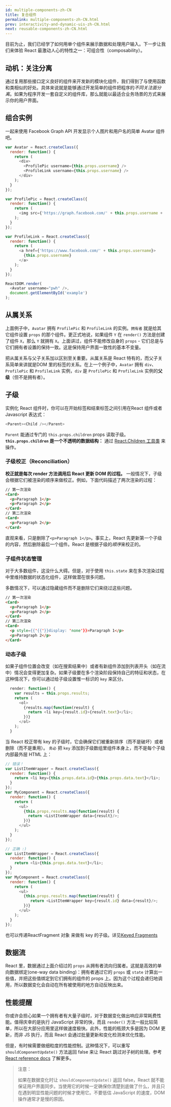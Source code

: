 ```yaml
---
id: multiple-components-zh-CN
title: 复合组件
permalink: multiple-components-zh-CN.html
prev: interactivity-and-dynamic-uis-zh-CN.html
next: reusable-components-zh-CN.html
---
```


目前为止，我们已经学了如何用单个组件来展示数据和处理用户输入。下一步让我们来体验 React 最激动人心的特性之一：可组合性（composability）。

## 动机：关注分离

通过复用那些接口定义良好的组件来开发新的模块化组件，我们得到了与使用函数和类相似的好处。具体来说就是能够通过开发简单的组件把程序的*不同关注面分离*。如果为程序开发一套自定义的组件库，那么就能以最适合业务场景的方式来展示你的用户界面。

## 组合实例

一起来使用 Facebook Graph API 开发显示个人图片和用户名的简单 Avatar 组件吧。

```javascript
var Avatar = React.createClass({
  render: function() {
    return (
      <div>
        <ProfilePic username={this.props.username} />
        <ProfileLink username={this.props.username} />
      </div>
    );
  }
});

var ProfilePic = React.createClass({
  render: function() {
    return (
      <img src={'https://graph.facebook.com/' + this.props.username + '/picture'} />
    );
  }
});

var ProfileLink = React.createClass({
  render: function() {
    return (
      <a href={'https://www.facebook.com/' + this.props.username}>
        {this.props.username}
      </a>
    );
  }
});

ReactDOM.render(
  <Avatar username="pwh" />,
  document.getElementById('example')
);
```

## 从属关系

上面例子中，`Avatar` 拥有 `ProfilePic` 和 `ProfileLink` 的实例。`拥有者` 就是给其它组件设置 `props` 的那个组件。更正式地说，如果组件 `Y` 在 `render()` 方法是创建了组件 `X`，那么 `Y` 就拥有 `X`。上面讲过，组件不能修改自身的 `props` - 它们总是与它们拥有者设置的保持一致。这是保持用户界面一致性的基本不变量。

把从属关系与父子关系加以区别至关重要。从属关系是 React 特有的，而父子关系简单来讲就是DOM 里的标签的关系。在上一个例子中，`Avatar` 拥有 `div`、`ProfilePic` 和 `ProfileLink` 实例，`div` 是 `ProfilePic` 和 `ProfileLink` 实例的**父级**（但不是拥有者）。

## 子级

实例化 React 组件时，你可以在开始标签和结束标签之间引用在React 组件或者Javascript 表达式：

```javascript
<Parent><Child /></Parent>
```

`Parent` 能通过专门的 `this.props.children`  props 读取子级。**`this.props.children` 是一个不透明的数据结构：** 通过 [React.Children 工具类](/react/docs/top-level-api.html#react.children) 来操作。

### 子级校正（Reconciliation）

**校正就是每次 render 方法调用后 React 更新 DOM 的过程。** 一般情况下，子级会根据它们被渲染的顺序来做校正。例如，下面代码描述了两次渲染的过程：

```html
// 第一次渲染
<Card>
  <p>Paragraph 1</p>
  <p>Paragraph 2</p>
</Card>
// 第二次渲染
<Card>
  <p>Paragraph 2</p>
</Card>
```

直观来看，只是删除了`<p>Paragraph 1</p>`。事实上，React 先更新第一个子级的内容，然后删除最后一个组件。React 是根据子级的*顺序*来校正的。

### 子组件状态管理

对于大多数组件，这没什么大碍。但是，对于使用 `this.state` 来在多次渲染过程中里维持数据的状态化组件，这样做潜在很多问题。

多数情况下，可以通过隐藏组件而不是删除它们来绕过这些问题。

```html
// 第一次渲染
<Card>
  <p>Paragraph 1</p>
  <p>Paragraph 2</p>
</Card>
// 第二次渲染
<Card>
  <p style={{'{{'}}display: 'none'}}>Paragraph 1</p>
  <p>Paragraph 2</p>
</Card>
```

### 动态子级

如果子组件位置会改变（如在搜索结果中）或者有新组件添加到列表开头（如在流中）情况会变得更加复杂。如果子级要在多个渲染阶段保持自己的特征和状态，在这种情况下，你可以通过给子级设置惟一标识的 `key` 来区分。

```javascript
  render: function() {
    var results = this.props.results;
    return (
      <ol>
        {results.map(function(result) {
          return <li key={result.id}>{result.text}</li>;
        })}
      </ol>
    );
  }
```

当 React 校正带有 key 的子级时，它会确保它们被重新排序（而不是破坏）或者删除（而不是重用）。
`务必` 把 `key` 添加到子级数组里组件本身上，而不是每个子级内部最外层 HTML 上：

```javascript
// 错误！
var ListItemWrapper = React.createClass({
  render: function() {
    return <li key={this.props.data.id}>{this.props.data.text}</li>;
  }
});
var MyComponent = React.createClass({
  render: function() {
    return (
      <ul>
        {this.props.results.map(function(result) {
          return <ListItemWrapper data={result}/>;
        })}
      </ul>
    );
  }
});
```
```javascript
// 正确 :)
var ListItemWrapper = React.createClass({
  render: function() {
    return <li>{this.props.data.text}</li>;
  }
});
var MyComponent = React.createClass({
  render: function() {
    return (
      <ul>
        {this.props.results.map(function(result) {
           return <ListItemWrapper key={result.id} data={result}/>;
        })}
      </ul>
    );
  }
});
```

也可以传递ReactFragment 对象 来做有 key 的子级。详见[Keyed Fragments](create-fragment.html)

## 数据流

React 里，数据通过上面介绍过的 `props` 从拥有者流向归属者。这就是高效的单向数据绑定(one-way data binding)：拥有者通过它的 `props` 或 `state` 计算出一些值，并把这些值绑定到它们拥有的组件的 props 上。因为这个过程会递归地调用，所以数据变化会自动在所有被使用的地方自动反映出来。


## 性能提醒

你或许会担心如果一个拥有者有大量子级时，对于数据变化做出响应非常耗费性能。值得庆幸的是执行 JavaScript  非常的快，而且 `render()` 方法一般比较简单，所以在大部分应用里这样做速度极快。此外，性能的瓶颈大多是因为 DOM 更新，而非 JS 执行，而且 React 会通过批量更新和变化检测来优化性能。

但是，有时候需要做细粒度的性能控制。这种情况下，可以重写 `shouldComponentUpdate()` 方法返回 false 来让 React 跳过对子树的处理。参考 [React reference docs](/react/docs/component-specs.html) 了解更多。

> 注意：
>
> 如果在数据变化时让 `shouldComponentUpdate()` 返回 false，React 就不能保证用户界面同步。当使用它的时候一定确保你清楚到底做了什么，并且只在遇到明显性能问题的时候才使用它。不要低估 JavaScript 的速度，DOM 操作通常才是慢的原因。
